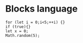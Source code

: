 # Blocks language

```namspaces
for (let i = 0;i<5;++i) {}
if (true){}
let x = 0;
Math.random(5);
```